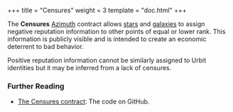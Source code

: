 +++
title = "Censures"
weight = 3
template = "doc.html"
+++

The **Censures** [Azimuth](../azimuth) contract allows [stars](../star) and [galaxies](../galaxy) to assign negative reputation information to other points of equal or lower rank. This information is publicly visible and is intended to create an economic deterrent to bad behavior.

Positive reputation information cannot be similarly assigned to Urbit identities but it may be inferred from a lack of censures.

### Further Reading

- [The Censures contract](https://github.com/urbit/azimuth/blob/master/contracts/Censures.sol): The code on GitHub.
